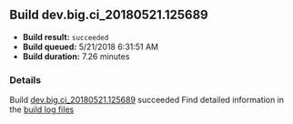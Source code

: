 ## Build dev.big.ci_20180521.125689
- **Build result:** `succeeded`
- **Build queued:** 5/21/2018 6:31:51 AM
- **Build duration:** 7.26 minutes
### Details
Build [dev.big.ci_20180521.125689](https://winappstudio.visualstudio.com/web/build.aspx?pcguid=a4ef43be-68ce-4195-a619-079b4d9834c2&builduri=vstfs%3a%2f%2f%2fBuild%2fBuild%2f25689) succeeded
Find detailed information in the [build log files](https://uwpctdiags.blob.core.windows.net/buildlogs/dev.big.ci_20180521.125689_logs.zip)
